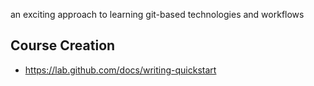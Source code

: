 


an exciting approach to learning git-based technologies and workflows

## Course Creation

- https://lab.github.com/docs/writing-quickstart
